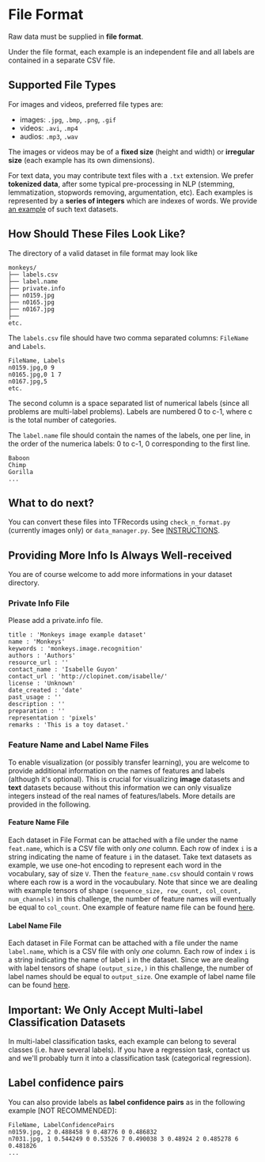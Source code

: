 # File Format

Raw data must be supplied in **file format**.

Under the file format, each example is an independent file and all labels are contained in a separate CSV file.

## Supported File Types
For images and videos, preferred file types are:
- images: `.jpg`, `.bmp`, `.png`, `.gif`
- videos: `.avi`, `.mp4`
- audios: `.mp3`, `.wav`

The images or videos may be of a **fixed size** (height and width) or **irregular size** (each example has its own dimensions).

For text data, you may contribute text files with a `.txt` extension. We prefer **tokenized data**, after some typical pre-processing in NLP (stemming, lemmatization, stopwords removing, argumentation, etc). Each examples is represented by a **series of integers** which are indexes of words. We provide [an example](https://github.com/zhengying-liu/autodl-contrib/tree/master/file_format/randomtext) of such text datasets.


## How Should These Files Look Like?

The directory of a valid dataset in file format may look like
```
monkeys/
├── labels.csv
├── label.name
├── private.info
├── n0159.jpg
├── n0165.jpg
├── n0167.jpg
├──  
etc.
```

The `labels.csv` file should have two comma separated columns: `FileName` and `Labels`.
```
FileName, Labels
n0159.jpg,0 9
n0165.jpg,0 1 7
n0167.jpg,5
etc.
```
The second column is a space separated list of numerical labels (since all problems are multi-label problems). Labels are numbered 0 to c-1, where c is the total number of categories. 

The `label.name` file should contain the names of the labels, one per line, in the order of the numerica labels: 0 to c-1, 0 corresponding to the first line.

```
Baboon
Chimp
Gorilla
...
```

## What to do next?
You can convert these files into TFRecords using `check_n_format.py` (currently images only) or `data_manager.py`. See [INSTRUCTIONS](https://github.com/zhengying-liu/autodl-contrib).

## Providing More Info Is Always Well-received
You are of course welcome to add more informations in your dataset directory. 

### Private Info File
Please add a private.info file.
```
title : 'Monkeys image example dataset'
name : 'Monkeys'
keywords : 'monkeys.image.recognition'
authors : 'Authors'
resource_url : ''
contact_name : 'Isabelle Guyon'
contact_url : 'http://clopinet.com/isabelle/'
license : 'Unknown'
date_created : 'date'
past_usage : ''
description : ''
preparation : ''
representation : 'pixels'
remarks : 'This is a toy dataset.'
```
### Feature Name and Label Name Files
To enable visualization (or possibly transfer learning), you are welcome to provide additional information on the names of features and labels (although it's optional). This is crucial for visualizing **image** datasets and **text** datasets because without this information we can only visualize integers instead of the real names of features/labels. More details are provided in the following.

#### Feature Name File
Each dataset in File Format can be attached with a file under the name `feat.name`, which is a CSV file with only *one* column. Each row of index `i` is a string indicating the name of feature `i` in the dataset. Take text datasets as example, we use one-hot encoding to represent each word in the vocabulary, say of size `V`. Then the `feature_name.csv` should contain `V` rows where each row is a word in the vocaubulary. Note that since we are dealing with example tensors of shape `(sequence_size, row_count, col_count, num_channels)` in this challenge, the number of feature names will eventually be equal to `col_count`. One example of feature name file can be found [here](https://github.com/zhengying-liu/autodl-contrib/tree/master/file_format/randomtext).

#### Label Name File
Each dataset in File Format can be attached with a file under the name `label.name`, which is a CSV file with only *one* column. Each row of index `i` is a string indicating the name of label `i` in the dataset. Since we are dealing with label tensors of shape `(output_size,)` in this challenge, the number of label names should be equal to `output_size`. One example of label name file can be found [here](https://github.com/zhengying-liu/autodl-contrib/tree/master/file_format/monkeys).

## Important: We Only Accept Multi-label Classification Datasets
In multi-label classification tasks, each example can belong to several classes (i.e. have several labels).
If you have a regression task, contact us and we'll probably turn it into a classification task (categorical regression).

## Label confidence pairs
You can also provide labels as **label confidence pairs** as in the following example [NOT RECOMMENDED]:
```
FileName, LabelConfidencePairs
n0159.jpg, 2 0.488458 9 0.48776 0 0.486832
n7031.jpg, 1 0.544249 0 0.53526 7 0.490038 3 0.48924 2 0.485278 6 0.481826
...
```

